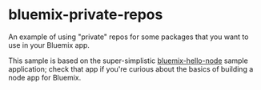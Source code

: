 bluemix-private-repos
================================================================================

An example of using "private" repos for some packages that you want to use
in your Bluemix app.

This sample is based on the super-simplistic [bluemix-hello-node][] sample
application; check that app if you're curious about the basics of building
a node app for Bluemix.

<!-- references -->

[bluemix-hello-node]: https://hub.jazz.net/project/pmuellr/bluemix-hello-node/overview
